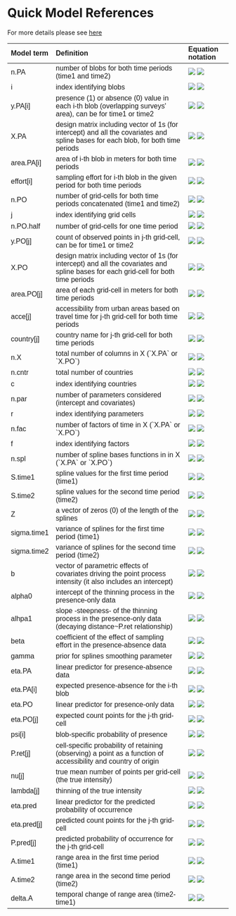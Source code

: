 # Quick Model References

For more details please see [here](/docs/model_definitions.md)  


<table class=" lightable-paper lightable-striped lightable-hover" style='font-family: "Arial Narrow", arial, helvetica, sans-serif; margin-left: auto; margin-right: auto;'>
 <thead>
  <tr>
   <th style="text-align:left;"> Model term </th>
   <th style="text-align:left;"> Definition </th>
   <th style="text-align:left;"> Equation notation </th>
  </tr>
 </thead>
<tbody>
  <tr>
   <td style="text-align:left;"> n.PA </td>
   <td style="text-align:left;"> number of blobs for both time periods (time1 and time2) </td>
   <td style="text-align:left;"> <img src="https://render.githubusercontent.com/render/math?math={\Large n_{PA}}#gh-light-mode-only">
                                 <img src="https://render.githubusercontent.com/render/math?math={\Large n_{PA}}#gh-dark-mode-only"></td>
  </tr>
  <tr>
   <td style="text-align:left;"> i </td>
   <td style="text-align:left;"> index identifying blobs </td>
   <td style="text-align:left;"> <img src="https://render.githubusercontent.com/render/math?math={\Large i \text{ where } i \in 1:n_{PA}}#gh-light-mode-only">
                                 <img src="https://render.githubusercontent.com/render/math?math={\Large i \text{ where } i \in 1:n_{PA}}#gh-dark-mode-only"></td>
  </tr>
  <tr>
   <td style="text-align:left;"> y.PA[i] </td>
   <td style="text-align:left;"> presence (1) or absence (0) value in each i-th blob (overlapping surveys' area), can be for time1 or time2 </td>
   <td style="text-align:left;"> <img src="https://render.githubusercontent.com/render/math?math={\Large y_{PA_i}}#gh-light-mode-only">
                                 <img src="https://render.githubusercontent.com/render/math?math={\Large y_{PA_i}}#gh-dark-mode-only"></td>
  </tr>
  <tr>
   <td style="text-align:left;"> X.PA </td>
   <td style="text-align:left;"> design matrix including vector of 1s (for intercept) and all the covariates and spline bases for each blob, for both time periods </td>
   <td style="text-align:left;"> <img src="https://render.githubusercontent.com/render/math?math={\Large \mathbf{X_{PA}}}#gh-light-mode-only">
                                 <img src="https://render.githubusercontent.com/render/math?math={\Large \mathbf{X_{PA}}}#gh-dark-mode-only"></td>
  </tr>
  <tr>
   <td style="text-align:left;"> area.PA[i] </td>
   <td style="text-align:left;"> area of i-th blob in meters for both time periods </td>
   <td style="text-align:left;"> <img src="https://render.githubusercontent.com/render/math?math={\Large area_{PA_i}}#gh-light-mode-only">
                                 <img src="https://render.githubusercontent.com/render/math?math={\Large area_{PA_i}}#gh-dark-mode-only"></td>
  </tr>
  <tr>
   <td style="text-align:left;"> effort[i] </td>
   <td style="text-align:left;"> sampling effort for i-th blob in the given period for both time periods </td>
   <td style="text-align:left;"> <img src="https://render.githubusercontent.com/render/math?math={\Large effort_{PA_i}}#gh-light-mode-only">
                                 <img src="https://render.githubusercontent.com/render/math?math={\Large effort_{PA_i}}#gh-dark-mode-only"></td>
  </tr>
  <tr>
   <td style="text-align:left;"> n.PO </td>
   <td style="text-align:left;"> number of grid-cells for both time periods concatenated (time1 and time2) </td>
   <td style="text-align:left;"> <img src="https://render.githubusercontent.com/render/math?math={\Large n_{PO}}#gh-light-mode-only">
                                 <img src="https://render.githubusercontent.com/render/math?math={\Large n_{PO}}#gh-dark-mode-only"></td>
  </tr>
  <tr>
   <td style="text-align:left;"> j </td>
   <td style="text-align:left;"> index identifying grid cells </td>
   <td style="text-align:left;"> <img src="https://render.githubusercontent.com/render/math?math={\Large j \text{ where } j \in j:n_{PO}}#gh-light-mode-only">
                                 <img src="https://render.githubusercontent.com/render/math?math={\Large j \text{ where } j \in j:n_{PO}}#gh-dark-mode-only"></td>
  </tr>
  <tr>
   <td style="text-align:left;"> n.PO.half </td>
   <td style="text-align:left;"> number of grid-cells for one time period </td>
   <td style="text-align:left;"> <img src="https://render.githubusercontent.com/render/math?math={\Large n_{PO/2}}#gh-light-mode-only">
                                 <img src="https://render.githubusercontent.com/render/math?math={\Large n_{PO/2}}#gh-dark-mode-only"></td>
  </tr>
  <tr>
   <td style="text-align:left;"> y.PO[j] </td>
   <td style="text-align:left;"> count of observed points in j-th grid-cell, can be for time1 or time2 </td>
   <td style="text-align:left;"> <img src="https://render.githubusercontent.com/render/math?math={\Large y_{PO_j}}#gh-light-mode-only">
                                 <img src="https://render.githubusercontent.com/render/math?math={\Large y_{PO_j}}#gh-dark-mode-only"></td>
  </tr>
  <tr>
   <td style="text-align:left;"> X.PO </td>
   <td style="text-align:left;"> design matrix including vector of 1s (for intercept) and all the covariates and spline bases for each grid-cell for both time periods </td>
   <td style="text-align:left;"> <img src="https://render.githubusercontent.com/render/math?math={\Large \mathbf{X_{PO}}}#gh-light-mode-only">
                                 <img src="https://render.githubusercontent.com/render/math?math={\Large \mathbf{X_{PO}}}#gh-dark-mode-only"></td>
  </tr>
  <tr>
   <td style="text-align:left;"> area.PO[j] </td>
   <td style="text-align:left;"> area of each grid-cell in meters for both time periods </td>
   <td style="text-align:left;"> <img src="https://render.githubusercontent.com/render/math?math={\Large area_{PO_j}}#gh-light-mode-only">
                                 <img src="https://render.githubusercontent.com/render/math?math={\Large area_{PO_j}}#gh-dark-mode-only"></td>
  </tr>
  <tr>
   <td style="text-align:left;"> acce[j] </td>
   <td style="text-align:left;"> accessibility from urban areas based on travel time for j-th grid-cell for both time periods </td>
   <td style="text-align:left;"> <img src="https://render.githubusercontent.com/render/math?math={\Large acce_j}#gh-light-mode-only">
                                 <img src="https://render.githubusercontent.com/render/math?math={\Large acce_j}#gh-dark-mode-only"></td>
  </tr>
  <tr>
   <td style="text-align:left;"> country[j] </td>
   <td style="text-align:left;"> country name for j-th grid-cell for both time periods </td>
   <td style="text-align:left;"> <img src="https://render.githubusercontent.com/render/math?math={\Large country_j}#gh-light-mode-only">
                                 <img src="https://render.githubusercontent.com/render/math?math={\Large country_j}#gh-dark-mode-only"></td>
  </tr>
  <tr>
   <td style="text-align:left;"> n.X </td>
   <td style="text-align:left;"> total number of columns in X (`X.PA` or `X.PO`) </td>
   <td style="text-align:left;"> <img src="https://render.githubusercontent.com/render/math?math={\Large n_X}#gh-light-mode-only">
                                 <img src="https://render.githubusercontent.com/render/math?math={\Large n_X}#gh-dark-mode-only"></td>
  </tr>
  <tr>
   <td style="text-align:left;"> n.cntr </td>
   <td style="text-align:left;"> total number of countries </td>
   <td style="text-align:left;"> <img src="https://render.githubusercontent.com/render/math?math={\Large n_{cntr}}#gh-light-mode-only">
                                 <img src="https://render.githubusercontent.com/render/math?math={\Large n_{cntr}}#gh-dark-mode-only"></td>
  </tr>
  <tr>
   <td style="text-align:left;"> c </td>
   <td style="text-align:left;"> index identifying countries </td>
   <td style="text-align:left;"> <img src="https://render.githubusercontent.com/render/math?math={\Large c \text{ where } c \in 1:n_{cntr}}#gh-light-mode-only">
                                 <img src="https://render.githubusercontent.com/render/math?math={\Large c \text{ where } c \in 1:n_{cntr}}#gh-dark-mode-only"></td>
  </tr>
  <tr>
   <td style="text-align:left;"> n.par </td>
   <td style="text-align:left;"> number of parameters considered (intercept and covariates) </td>
   <td style="text-align:left;"> <img src="https://render.githubusercontent.com/render/math?math={\Large n_{par}}#gh-light-mode-only">
                                 <img src="https://render.githubusercontent.com/render/math?math={\Large n_{par}}#gh-dark-mode-only"></td>
  </tr>
  <tr>
   <td style="text-align:left;"> r </td>
   <td style="text-align:left;"> index identifying parameters </td>
   <td style="text-align:left;"> <img src="https://render.githubusercontent.com/render/math?math={\Large r \text{ where } r \in 1:n_{par}}#gh-light-mode-only">
                                 <img src="https://render.githubusercontent.com/render/math?math={\Large r \text{ where } r \in 1:n_{par}}#gh-dark-mode-only"></td>
  </tr>
  <tr>
   <td style="text-align:left;"> n.fac </td>
   <td style="text-align:left;"> number of factors of time in X (`X.PA` or `X.PO`) </td>
   <td style="text-align:left;"> <img src="https://render.githubusercontent.com/render/math?math={\Large n_{fac}}#gh-light-mode-only">
                                 <img src="https://render.githubusercontent.com/render/math?math={\Large n_{fac}}#gh-dark-mode-only"></td>
  </tr>
  <tr>
   <td style="text-align:left;"> f </td>
   <td style="text-align:left;"> index identifying factors </td>
   <td style="text-align:left;"> <img src="https://render.githubusercontent.com/render/math?math={\Large f \text{ where } f \in 1:n_{fac}}#gh-light-mode-only">
                                 <img src="https://render.githubusercontent.com/render/math?math={\Large f \text{ where } f \in 1:n_{fac}}#gh-dark-mode-only"></td>
  </tr>
  <tr>
   <td style="text-align:left;"> n.spl </td>
   <td style="text-align:left;"> number of spline bases functions in in X (`X.PA` or `X.PO`) </td>
   <td style="text-align:left;"> <img src="https://render.githubusercontent.com/render/math?math={\Large n_{spl}}#gh-light-mode-only">
                                 <img src="https://render.githubusercontent.com/render/math?math={\Large n_{spl}}#gh-dark-mode-only"></td>
  </tr>
  <tr>
   <td style="text-align:left;"> S.time1 </td>
   <td style="text-align:left;"> spline values for the first time period (time1) </td>
   <td style="text-align:left;"> <img src="https://render.githubusercontent.com/render/math?math={\Large S_{time1}}#gh-light-mode-only">
                                 <img src="https://render.githubusercontent.com/render/math?math={\Large S_{time1}}#gh-dark-mode-only"></td>
  </tr>
  <tr>
   <td style="text-align:left;"> S.time2 </td>
   <td style="text-align:left;"> spline values for the second time period (time2) </td>
   <td style="text-align:left;"> <img src="https://render.githubusercontent.com/render/math?math={\Large S_{time2}}#gh-light-mode-only">
                                 <img src="https://render.githubusercontent.com/render/math?math={\Large S_{time2}}#gh-dark-mode-only"></td>
  </tr>
  <tr>
   <td style="text-align:left;"> Z </td>
   <td style="text-align:left;"> a vector of zeros (0) of the length of the splines </td>
   <td style="text-align:left;"> <img src="https://render.githubusercontent.com/render/math?math={\Large Z}#gh-light-mode-only">
                                 <img src="https://render.githubusercontent.com/render/math?math={\Large Z}#gh-dark-mode-only"></td>
  </tr>
  <tr>
   <td style="text-align:left;"> sigma.time1 </td>
   <td style="text-align:left;"> variance of splines for the first time period (time1) </td>
   <td style="text-align:left;"> <img src="https://render.githubusercontent.com/render/math?math={\Large \sigma_{time1}}#gh-light-mode-only">
                                 <img src="https://render.githubusercontent.com/render/math?math={\Large \sigma_{time1}}#gh-dark-mode-only"></td>
  </tr>
  <tr>
   <td style="text-align:left;"> sigma.time2 </td>
   <td style="text-align:left;"> variance of splines for the second time period (time2) </td>
   <td style="text-align:left;"> <img src="https://render.githubusercontent.com/render/math?math={\Large \sigma_{time2}}#gh-light-mode-only">
                                 <img src="https://render.githubusercontent.com/render/math?math={\Large \sigma_{time2}}#gh-dark-mode-only"></td>
  </tr>
  <tr>
   <td style="text-align:left;"> b </td>
   <td style="text-align:left;"> vector of parametric effects of covariates driving the point process intensity (it also includes an intercept) </td>
   <td style="text-align:left;"> <img src="https://render.githubusercontent.com/render/math?math={\Large b_r \in \mathbf{b}}#gh-light-mode-only">
                                 <img src="https://render.githubusercontent.com/render/math?math={\Large b_r \in \mathbf{b}}#gh-dark-mode-only"></td>
  </tr>
  <tr>
   <td style="text-align:left;"> alpha0 </td>
   <td style="text-align:left;"> intercept of the thinning process in the presence-only data </td>
   <td style="text-align:left;"> <img src="https://render.githubusercontent.com/render/math?math={\Large \alpha_0}#gh-light-mode-only">
                                 <img src="https://render.githubusercontent.com/render/math?math={\Large \alpha_0}#gh-dark-mode-only"></td>
  </tr>
  <tr>
   <td style="text-align:left;"> alhpa1 </td>
   <td style="text-align:left;"> slope -steepness- of the thinning process in the presence-only data (decaying distance~P.ret relationship) </td>
   <td style="text-align:left;"> <img src="https://render.githubusercontent.com/render/math?math={\Large \alpha_1}#gh-light-mode-only">
                                 <img src="https://render.githubusercontent.com/render/math?math={\Large \alpha_1}#gh-dark-mode-only"></td>
  </tr>
  <tr>
   <td style="text-align:left;"> beta </td>
   <td style="text-align:left;"> coefficient of the effect of sampling effort in the presence-absence data </td>
   <td style="text-align:left;"> <img src="https://render.githubusercontent.com/render/math?math={\Large \beta}#gh-light-mode-only">
                                 <img src="https://render.githubusercontent.com/render/math?math={\Large \beta}#gh-dark-mode-only"></td>
  </tr>
  <tr>
   <td style="text-align:left;"> gamma </td>
   <td style="text-align:left;"> prior for splines smoothing parameter </td>
   <td style="text-align:left;"> <img src="https://render.githubusercontent.com/render/math?math={\Large \gamma}#gh-light-mode-only">
                                 <img src="https://render.githubusercontent.com/render/math?math={\Large \gamma}#gh-dark-mode-only"></td>
  </tr>
  <tr>
   <td style="text-align:left;"> eta.PA </td>
   <td style="text-align:left;"> linear predictor for presence-absence data </td>
   <td style="text-align:left;"> <img src="https://render.githubusercontent.com/render/math?math={\Large \mathbf{\eta_{PA}}}#gh-light-mode-only">
                                 <img src="https://render.githubusercontent.com/render/math?math={\Large \mathbf{\eta_{PA}}}#gh-dark-mode-only"></td>
  </tr>
  <tr>
   <td style="text-align:left;"> eta.PA[i] </td>
   <td style="text-align:left;"> expected presence-absence for the i-th blob </td>
   <td style="text-align:left;"> <img src="https://render.githubusercontent.com/render/math?math={\Large \eta_{PA_i}}#gh-light-mode-only">
                                 <img src="https://render.githubusercontent.com/render/math?math={\Large \eta_{PA_i}}#gh-dark-mode-only"></td>
  </tr>
  <tr>
   <td style="text-align:left;"> eta.PO </td>
   <td style="text-align:left;"> linear predictor for presence-only data </td>
   <td style="text-align:left;"> <img src="https://render.githubusercontent.com/render/math?math={\Large \mathbf{\eta_{PO}}}#gh-light-mode-only">
                                 <img src="https://render.githubusercontent.com/render/math?math={\Large \mathbf{\eta_{PO}}}#gh-dark-mode-only"></td>
  </tr>
  <tr>
   <td style="text-align:left;"> eta.PO[j] </td>
   <td style="text-align:left;"> expected count points for the j-th grid-cell </td>
   <td style="text-align:left;"> <img src="https://render.githubusercontent.com/render/math?math={\Large \eta_{PO_j}}#gh-light-mode-only">
                                 <img src="https://render.githubusercontent.com/render/math?math={\Large \eta_{PO_j}}#gh-dark-mode-only"></td>
  </tr>
  <tr>
   <td style="text-align:left;"> psi[i] </td>
   <td style="text-align:left;"> blob-specific probability of presence </td>
   <td style="text-align:left;"> <img src="https://render.githubusercontent.com/render/math?math={\Large \psi_i}#gh-light-mode-only">
                                 <img src="https://render.githubusercontent.com/render/math?math={\Large \psi_i}#gh-dark-mode-only"></td>
  </tr>
  <tr>
   <td style="text-align:left;"> P.ret[j] </td>
   <td style="text-align:left;"> cell-specific probability of retaining (observing) a point as a function of accessibility and country of origin </td>
   <td style="text-align:left;"> <img src="https://render.githubusercontent.com/render/math?math={\Large P_{ret_j}}#gh-light-mode-only">
                                 <img src="https://render.githubusercontent.com/render/math?math={\Large P_{ret_j}}#gh-dark-mode-only"></td>
  </tr>
  <tr>
   <td style="text-align:left;"> nu[j] </td>
   <td style="text-align:left;"> true mean number of points per grid-cell (the true intensity) </td>
   <td style="text-align:left;"> <img src="https://render.githubusercontent.com/render/math?math={\Large \nu_j}#gh-light-mode-only">
                                 <img src="https://render.githubusercontent.com/render/math?math={\Large \nu_j}#gh-dark-mode-only"></td>
  </tr>
  <tr>
   <td style="text-align:left;"> lambda[j] </td>
   <td style="text-align:left;"> thinning of the true intensity </td>
   <td style="text-align:left;"> <img src="https://render.githubusercontent.com/render/math?math={\Large \lambda_j}#gh-light-mode-only">
                                 <img src="https://render.githubusercontent.com/render/math?math={\Large \lambda_j}#gh-dark-mode-only"></td>
  </tr>
  <tr>
   <td style="text-align:left;"> eta.pred </td>
   <td style="text-align:left;"> linear predictor for the predicted probability of occurrence </td>
   <td style="text-align:left;"> <img src="https://render.githubusercontent.com/render/math?math={\Large \mathbf{\eta_{pred}}}#gh-light-mode-only">
                                 <img src="https://render.githubusercontent.com/render/math?math={\Large \mathbf{\eta_{pred}}}#gh-dark-mode-only"></td>
  </tr>
  <tr>
   <td style="text-align:left;"> eta.pred[j] </td>
   <td style="text-align:left;"> predicted count points for the j-th grid-cell </td>
   <td style="text-align:left;"> <img src="https://render.githubusercontent.com/render/math?math={\Large \eta_{pred_j}}#gh-light-mode-only">
                                 <img src="https://render.githubusercontent.com/render/math?math={\Large \eta_{pred_j}}#gh-dark-mode-only"></td>
  </tr>
  <tr>
   <td style="text-align:left;"> P.pred[j] </td>
   <td style="text-align:left;"> predicted probability of occurrence for the j-th grid-cell </td>
   <td style="text-align:left;"> <img src="https://render.githubusercontent.com/render/math?math={\Large P_{pred_j}}#gh-light-mode-only">
                                 <img src="https://render.githubusercontent.com/render/math?math={\Large P_{pred_j}}#gh-dark-mode-only"></td>
  </tr>
  <tr>
   <td style="text-align:left;"> A.time1 </td>
   <td style="text-align:left;"> range area in the first time period (time1) </td>
   <td style="text-align:left;"> <img src="https://render.githubusercontent.com/render/math?math={\Large A_{time1}}#gh-light-mode-only">
                                 <img src="https://render.githubusercontent.com/render/math?math={\Large A_{time1}}#gh-dark-mode-only"></td>
  </tr>
  <tr>
   <td style="text-align:left;"> A.time2 </td>
   <td style="text-align:left;"> range area in the second time period (time2) </td>
   <td style="text-align:left;"> <img src="https://render.githubusercontent.com/render/math?math={\Large A_time2}#gh-light-mode-only">
                                 <img src="https://render.githubusercontent.com/render/math?math={\Large A_time2}#gh-dark-mode-only"></td>
  </tr>
  <tr>
   <td style="text-align:left;"> delta.A </td>
   <td style="text-align:left;"> temporal change of range area (time2-time1) </td>
   <td style="text-align:left;"> <img src="https://render.githubusercontent.com/render/math?math={\Large \Delta A}#gh-light-mode-only">
                                 <img src="https://render.githubusercontent.com/render/math?math={\Large \Delta A}#gh-dark-mode-only"></td>
  </tr>
</tbody>
</table>

